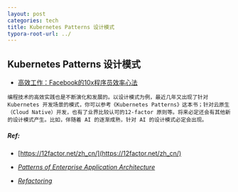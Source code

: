 ```yaml
---
layout: post
categories: tech
title: Kubernetes Patterns 设计模式
typora-root-url: ../
---
```

## Kubernetes Patterns 设计模式

- [高效工作：Facebook的10x程序员效率心法](https://time.geekbang.org/column/article/148170?utm_source=wechat&utm_medium=naodongqianduan&utm_campaign=changweiliuliang&utm_term=naodongqianduan01&utm_content=0923)

```
编程技术的高效实践也是不断演化和发展的。以设计模式为例，最近几年又出现了针对 Kubernetes 开发场景的模式，你可以参考《Kubernetes Patterns》这本书；针对云原生（Cloud Native）开发，也有了业界比较认可的12-factor 原则等。将来必定还会有其他新的设计模式产生。比如，伴随着 AI 的逐渐成熟，针对 AI 的设计模式必定会出现。
```

##### Ref:

- [https://12factor.net/zh_cn/](https://12factor.net/zh_cn/)

- *[Patterns of Enterprise Application Architecture](http://books.google.com/books/about/Patterns_of_enterprise_application_archi.html?id=FyWZt5DdvFkC)*
- *[Refactoring](http://books.google.com/books/about/Refactoring.html?id=1MsETFPD3I0C)* 